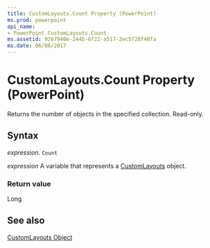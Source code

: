```yaml
---
title: CustomLayouts.Count Property (PowerPoint)
ms.prod: powerpoint
api_name:
- PowerPoint.CustomLayouts.Count
ms.assetid: 9267940e-244b-6f22-a517-2ec5728f40fa
ms.date: 06/08/2017
---
```



# CustomLayouts.Count Property (PowerPoint)

Returns the number of objects in the specified collection. Read-only.


## Syntax

 _expression_. `Count`

 _expression_ A variable that represents a [CustomLayouts](./PowerPoint.CustomLayouts.md) object.


### Return value

Long


## See also


[CustomLayouts Object](PowerPoint.CustomLayouts.md)

